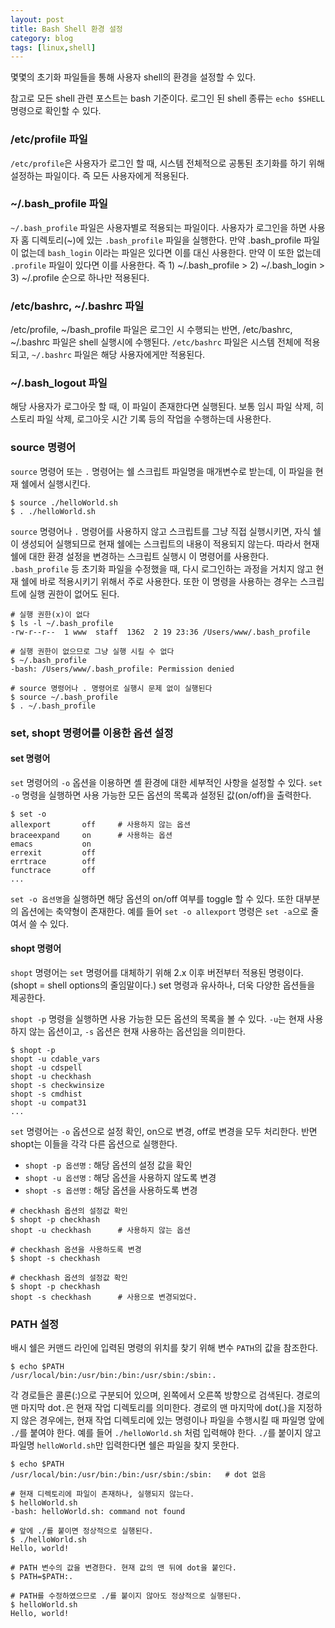 ```yaml
---
layout: post
title: Bash Shell 환경 설정
category: blog
tags: [linux,shell]
---
```

몇몇의 초기화 파일들을 통해 사용자 shell의 환경을 설정할 수 있다.

참고로 모든 shell 관련 포스트는 bash 기준이다. 로그인 된 shell 종류는 `echo $SHELL` 명령으로 확인할 수 있다.

### /etc/profile 파일
`/etc/profile`은 사용자가 로그인 할 때, 시스템 전체적으로 공통된 초기화를 하기 위해 설정하는 파일이다. 즉 모든 사용자에게 적용된다. 

### ~/.bash_profile 파일
`~/.bash_profile` 파일은 사용자별로 적용되는 파일이다. 사용자가 로그인을 하면 사용자 홈 디렉토리(~)에 있는 `.bash_profile` 파일을 실행한다. 만약 .bash_profile 파일이 없는데 `bash_login` 이라는 파일은 있다면 이를 대신 사용한다. 만약 이 또한 없는데 `.profile` 파일이 있다면 이를 사용한다. 즉 1) ~/.bash_profile > 2) ~/.bash_login > 3) ~/.profile 순으로 하나만 적용된다.

### /etc/bashrc, ~/.bashrc 파일
/etc/profile, ~/bash_profile 파일은 로그인 시 수행되는 반면, /etc/bashrc, ~/.bashrc 파일은 shell 실행시에 수행된다.
`/etc/bashrc` 파일은 시스템 전체에 적용되고, `~/.bashrc` 파일은 해당 사용자에게만 적용된다.

### ~/.bash_logout 파일
해당 사용자가 로그아웃 할 때, 이 파일이 존재한다면 실행된다. 보통 임시 파일 삭제, 히스토리 파일 삭제, 로그아웃 시간 기록 등의 작업을 수행하는데 사용한다.

### source 명령어
`source` 명령어 또는 `.` 명령어는 쉘 스크립트 파일명을 매개변수로 받는데, 이 파일을 현재 쉘에서 실행시킨다.

```shell
$ source ./helloWorld.sh
$ . ./helloWorld.sh
```

`source` 명령어나 `.` 명령어를 사용하지 않고 스크립트를 그냥 직접 실행시키면, 자식 쉘이 생성되어 실행되므로 현재 쉘에는 스크립트의 내용이 적용되지 않는다. 따라서 현재 쉘에 대한 환경 설정을 변경하는 스크립트 실행시 이 명령어를 사용한다. `.bash_profile` 등 초기화 파일을 수정했을 때, 다시 로그인하는 과정을 거치지 않고 현재 쉘에 바로 적용시키기 위해서 주로 사용한다. 또한 이 명령을 사용하는 경우는 스크립트에 실행 권한이 없어도 된다.

```shell
# 실행 권한(x)이 없다
$ ls -l ~/.bash_profile
-rw-r--r--  1 www  staff  1362  2 19 23:36 /Users/www/.bash_profile

# 실행 권한이 없으므로 그냥 실행 시킬 수 없다
$ ~/.bash_profile
-bash: /Users/www/.bash_profile: Permission denied

# source 명령어나 . 명령어로 실행시 문제 없이 실행된다
$ source ~/.bash_profile
$ . ~/.bash_profile
```


### set, shopt 명령어를 이용한 옵션 설정
#### set 명령어

`set` 명령어의 `-o` 옵션을 이용하면 셸 환경에 대한 세부적인 사항을 설정할 수 있다.
`set -o` 명령을 실행하면 사용 가능한 모든 옵션의 목록과 설정된 값(on/off)을 출력한다.

```shell
$ set -o
allexport      	off		# 사용하지 않는 옵션
braceexpand    	on		# 사용하는 옵션
emacs          	on
errexit        	off
errtrace       	off
functrace      	off
...
```

`set -o 옵션명`을 실행하면 해당 옵션의 on/off 여부를 toggle 할 수 있다. 또한 대부분의 옵션에는 축약형이 존재한다. 예를 들어 `set -o allexport` 명령은 `set -a`으로 줄여서 쓸 수 있다.

#### shopt 명령어

`shopt` 명령어는 `set` 명령어를 대체하기 위해 2.x 이후 버전부터 적용된 명령이다. (shopt = shell options의 줄임말이다.) set 명령과 유사하나, 더욱 다양한 옵션들을 제공한다.

`shopt -p` 명령을 실행하면 사용 가능한 모든 옵션의 목록을 볼 수 있다.  `-u`는 현재 사용하지 않는 옵션이고, `-s` 옵션은 현재 사용하는 옵션임을 의미한다.

```shell
$ shopt -p
shopt -u cdable_vars
shopt -u cdspell
shopt -u checkhash
shopt -s checkwinsize
shopt -s cmdhist
shopt -u compat31
...
```

`set` 명령어는 `-o` 옵션으로 설정 확인, on으로 변경, off로 변경을 모두 처리한다. 반면 shopt는 이들을 각각 다른 옵션으로 실행한다.

- `shopt -p 옵션명` : 해당 옵션의 설정 값을 확인
- `shopt -u 옵션명` : 해당 옵션을 사용하지 않도록 변경
- `shopt -s 옵션명` : 해당 옵션을 사용하도록 변경

```shell
# checkhash 옵션의 설정값 확인
$ shopt -p checkhash
shopt -u checkhash		# 사용하지 않는 옵션

# checkhash 옵션을 사용하도록 변경
$ shopt -s checkhash

# checkhash 옵션의 설정값 확인
$ shopt -p checkhash
shopt -s checkhash		# 사용으로 변경되었다.
```

### PATH 설정
배시 쉘은 커맨드 라인에 입력된 명령의 위치를 찾기 위해 변수 `PATH`의 값을 참조한다. 

```shell
$ echo $PATH
/usr/local/bin:/usr/bin:/bin:/usr/sbin:/sbin:.
```

각 경로들은 콜론(:)으로 구분되어 있으며, 왼쪽에서 오른쪽 방향으로 검색된다. 경로의 맨 마지막 dot`.`은 현재 작업 디렉토리를 의미한다. 경로의 맨 마지막에 dot(.)을 지정하지 않은 경우에는, 현재 작업 디렉토리에 있는 명령이나 파일을 수행시킬 때 파일명 앞에 `./`를 붙여야 한다. 예를 들어 `./helloWorld.sh` 처럼 입력해야 한다. `./`를 붙이지 않고 파일명 `helloWorld.sh`만 입력한다면 쉘은 파일을 찾지 못한다.

```shell
$ echo $PATH
/usr/local/bin:/usr/bin:/bin:/usr/sbin:/sbin:	# dot 없음

# 현재 디렉토리에 파일이 존재하나, 실행되지 않는다.
$ helloWorld.sh
-bash: helloWorld.sh: command not found

# 앞에 ./를 붙이면 정상적으로 실행된다.
$ ./helloWorld.sh
Hello, world!

# PATH 변수의 값을 변경한다. 현재 값의 맨 뒤에 dot을 붙인다.
$ PATH=$PATH:.

# PATH를 수정하였으므로 ./를 붙이지 않아도 정상적으로 실행된다.
$ helloWorld.sh
Hello, world!
```

